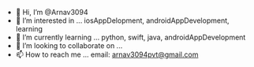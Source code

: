 - 👋 Hi, I’m @Arnav3094
- 👀 I’m interested in ... iosAppDelopment, androidAppDevelopment, learning
- 🌱 I’m currently learning ... python, swift, java, androidAppDevelopment
- 💞️ I’m looking to collaborate on ...
- 📫 How to reach me ... email: arnav3094pvt@gmail.com

<!---
Arnav3094/Arnav3094 is a ✨ special ✨ repository because its `README.md` (this file) appears on your GitHub profile.
You can click the Preview link to take a look at your changes.
--->
